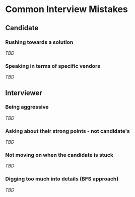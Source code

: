 # Common Interview Mistakes

## Candidate

### Rushing towards a solution
_TBD_

### Speaking in terms of specific vendors
_TBD_

## Interviewer

### Being aggressive
_TBD_

### Asking about their strong points - not candidate's
_TBD_

### Not moving on when the candidate is stuck
_TBD_

### Digging too much into details (BFS approach)
_TBD_
